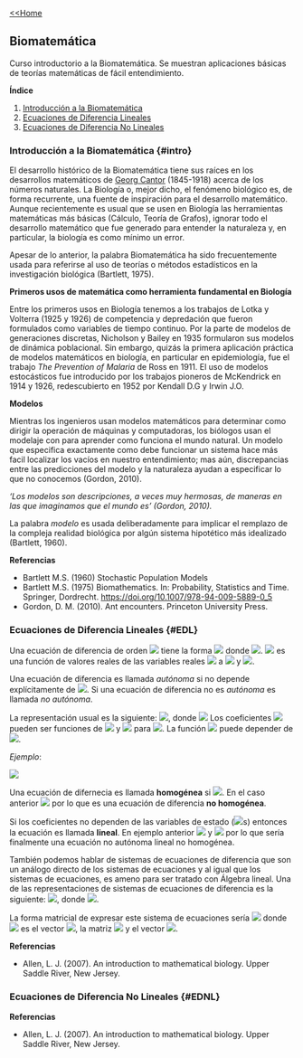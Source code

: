 [<<Home](https://francescoapg.github.io/mathbio/)

## Biomatemática

Curso introductorio a la Biomatemática. Se muestran aplicaciones básicas de teorías matemáticas de fácil entendimiento.

**Índice**

1. [Introducción a la Biomatemática](#intro)
2. [Ecuaciones de Diferencia Lineales](#EDL)
3. [Ecuaciones de Diferencia No Lineales](#EDNL)

### Introducción a la Biomatemática {#intro}

El desarrollo histórico de la Biomatemática tiene sus raíces en los desarrollos matemáticos de [Georg Cantor](https://es.wikipedia.org/wiki/Georg_Cantor) (1845-1918) acerca de los números naturales. La Biología o, mejor dicho, el fenómeno biológico es, de forma recurrente, una fuente de inspiración para el desarrollo matemático. Aunque recientemente es usual que se usen en Biología las herramientas matemáticas más básicas (Cálculo, Teoría de Grafos), ignorar todo el desarrollo matemático que fue generado para entender la naturaleza y, en particular, la biología es como mínimo un error.

Apesar de lo anterior, la palabra Biomatemática ha sido frecuentemente usada para referirse al uso de teorías o métodos estadísticos en la investigación biológica (Bartlett, 1975).

**Primeros usos de matemática como herramienta fundamental en Biología**

Entre los primeros usos en Biología tenemos a los trabajos de Lotka y Volterra (1925 y 1926) de competencia y depredación que fueron formulados como variables de tiempo continuo. Por la parte de modelos de generaciones discretas, Nicholson y Bailey en 1935 formularon sus modelos de dinámica poblacional.
Sin embargo, quizás la primera aplicación práctica de modelos matemáticos en biología, en particular en epidemiología, fue el trabajo _The Prevention of Malaria_ de Ross en 1911. El uso de modelos estocásticos fue introducido por los trabajos pioneros de McKendrick en 1914 y 1926, redescubierto en 1952 por Kendall D.G y Irwin J.O.

**Modelos**

Mientras los ingenieros usan modelos matemáticos para determinar como dirigir la operación de máquinas y computadoras, los biólogos usan el modelaje con para aprender como funciona el mundo natural. Un modelo que especifica exactamente como debe funcionar un sistema hace más facil localizar los vacíos en nuestro entendimiento; mas aún, discrepancias entre las predicciones del modelo y la naturaleza ayudan a especificar lo que no conocemos (Gordon, 2010).

_‘Los modelos son descripciones, a veces muy hermosas, de maneras en las que imaginamos que el mundo es’ (Gordon, 2010)._

La palabra _modelo_ es usada deliberadamente para implicar el remplazo de la compleja realidad biológica por algún sistema hipotético más idealizado (Bartlett, 1960).

**Referencias**

- Bartlett M.S. (1960) Stochastic Population Models
- Bartlett M.S. (1975) Biomathematics. In: Probability, Statistics and Time. Springer, Dordrecht. https://doi.org/10.1007/978-94-009-5889-0_5
- Gordon, D. M. (2010). Ant encounters. Princeton University Press.

### Ecuaciones de Diferencia Lineales {#EDL}

Una ecuación de diferencia de orden <img src="https://render.githubusercontent.com/render/math?math=\large k"> tiene la forma <img src="https://render.githubusercontent.com/render/math?math=%5Clarge%20f(x_%7Bt%2Bk%7D%2Cx_%7Bt%2Bk-1%7D%2C...%2Cx_t)%3D0"> donde <img src="https://render.githubusercontent.com/render/math?math=\large t=0,1,...">. <img src="https://render.githubusercontent.com/render/math?math=\large f"> es una función de valores reales de las variables reales <img src="https://render.githubusercontent.com/render/math?math=\large x_t"> a <img src="https://render.githubusercontent.com/render/math?math=%5Clarge%20x_%7Bt%2Bk%7D"> y <img src="https://render.githubusercontent.com/render/math?math=\large t">.

Una ecuación de diferencia es llamada _autónoma_ si no depende explícitamente de <img src="https://render.githubusercontent.com/render/math?math=\large t">. Si una ecuación de diferencia no es _autónoma_ es llamada _no autónoma_.

La representación usual es la siguiente: <img src="https://render.githubusercontent.com/render/math?math=%5Clarge%20x_%7Bt%2Bk%7D%2Ba_1%20x_%7Bt%2Bk-1%7D%2B...%2Ba_k%20x_t%3Db_t">, donde <img src="https://render.githubusercontent.com/render/math?math=\large t=0,1,..."> Los coeficientes <img src="https://render.githubusercontent.com/render/math?math=\large a_j"> pueden ser funciones de <img src="https://render.githubusercontent.com/render/math?math=\large t"> y <img src="https://render.githubusercontent.com/render/math?math=\large x_i"> para <img src="https://render.githubusercontent.com/render/math?math=%5Clarge%20i%3Dt%2C...%2Ct%2Bk-1">. La función <img src="https://render.githubusercontent.com/render/math?math=\large b_t"> puede depender de <img src="https://render.githubusercontent.com/render/math?math=\large t">.

_Ejemplo_:

<img src="https://render.githubusercontent.com/render/math?math=%5Clarge%20x_%7Bt%2B1%7D%3Datx_t%2Bbt%5E2x_%7Bt-1%7D%2Bsen(t)">

Una ecuación de difernecia es llamada **homogénea** si <img src="https://render.githubusercontent.com/render/math?math=\large b_t=0">. En el caso anterior <img src="https://render.githubusercontent.com/render/math?math=\large b_t=sen(t)"> por lo que es una ecuación de diferencia **no homogénea**.

Si los coeficientes no dependen de las variables de estado (<img src="https://render.githubusercontent.com/render/math?math=\large x_i">s) entonces la ecuación es llamada **lineal**. En ejemplo anterior <img src="https://render.githubusercontent.com/render/math?math=\large a_1=at"> y <img src="https://render.githubusercontent.com/render/math?math=\large a_2=bt^2"> por lo que sería finalmente una ecuación no autónoma lineal no homogénea.

También podemos hablar de sistemas de ecuaciones de diferencia que son un análogo directo de los sistemas de ecuaciones y al igual que los sistemas de ecuaciones, es ameno para ser tratado con Álgebra lineal. Una de las representaciones de sistemas de ecuaciones de diferencia es la siguiente: <img src="https://render.githubusercontent.com/render/math?math=%5Clarge%20x_i(t%2B1)%3Df_i(x_1(t)%2Cx_2(t)%2C...%2Cx_k(t)%2Ct)">, donde <img src="https://render.githubusercontent.com/render/math?math=\large i=1,2,...,k">. 

La forma matricial de expresar este sistema de ecuaciones sería <img src="https://render.githubusercontent.com/render/math?math=%5Clarge%20X(t%2B1)%3DA(t)X(t)%2BB(t)"> donde <img src="https://render.githubusercontent.com/render/math?math=\large X"> es el vector <img src="https://render.githubusercontent.com/render/math?math=\large [x_1,x_2,...,x_k]^t">, la matriz <img src="https://render.githubusercontent.com/render/math?math=\large A=(a_{ij})_{ij=1}^k"> y el vector <img src="https://render.githubusercontent.com/render/math?math=\large B=[b_1,b_2,...,b_k]^t">.

**Referencias**

- Allen, L. J. (2007). An introduction to mathematical biology. Upper Saddle River, New Jersey.

### Ecuaciones de Diferencia No Lineales {#EDNL}



**Referencias**

- Allen, L. J. (2007). An introduction to mathematical biology. Upper Saddle River, New Jersey.
